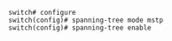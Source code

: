     switch# configure
    switch(config)# spanning-tree mode mstp
    switch(config)# spanning-tree enable
